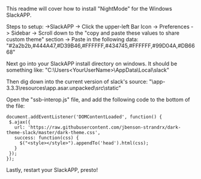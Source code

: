 This readme will cover how to install "NightMode" for the Windows SlackAPP.

Steps to setup:
->SlackAPP 
-> Click the upper-left Bar Icon 
-> Preferences 
-> Sidebar 
-> Scroll down to the "copy and paste these values to share custom theme" section 
-> Paste in the following data:
"#2a2b2b,#444A47,#D39B46,#FFFFFF,#434745,#FFFFFF,#99D04A,#DB6668"

Next go into your SlackAPP install directory on windows. It should be something like:
"C:\Users\<YourUserName>\AppData\Local\slack"

Then dig down into the current version of slack's source:
"\app-3.3.3\resources\app.asar.unpacked\src\static"

Open the "ssb-interop.js" file, and add the following code to the bottom of the file:

```
document.addEventListener('DOMContentLoaded', function() {
 $.ajax({
   url: 'https://raw.githubusercontent.com/jbenson-strandrx/dark-theme-slack/master/dark-theme.css',
   success: function(css) {
     $("<style></style>").appendTo('head').html(css);
   }
 });
});
```

Lastly, restart your SlackAPP, presto!
